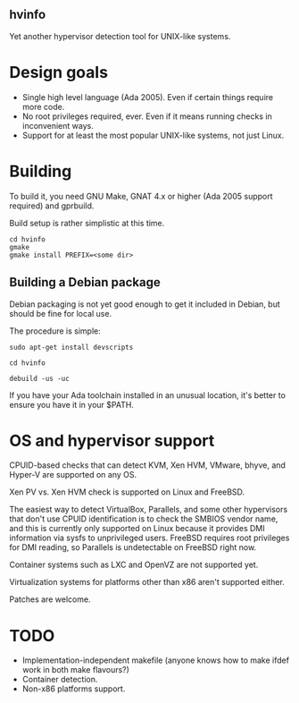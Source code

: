 hvinfo
------

Yet another hypervisor detection tool for UNIX-like systems.

# Design goals

* Single high level language (Ada 2005). Even if certain things require more code.
* No root privileges required, ever. Even if it means running checks in inconvenient ways.
* Support for at least the most popular UNIX-like systems, not just Linux.

# Building

To build it, you need GNU Make, GNAT 4.x or higher (Ada 2005 support required) and gprbuild.

Build setup is rather simplistic at this time.

```
cd hvinfo
gmake
gmake install PREFIX=<some dir>
```

## Building a Debian package

Debian packaging is not yet good enough to get it included in Debian,
but should be fine for local use.

The procedure is simple:

```
sudo apt-get install devscripts

cd hvinfo

debuild -us -uc
```

If you have your Ada toolchain installed in an unusual location, it's better to ensure you have it
in your $PATH.

# OS and hypervisor support

CPUID-based checks that can detect KVM, Xen HVM, VMware, bhyve, and Hyper-V are
supported on any OS.

Xen PV vs. Xen HVM check is supported on Linux and FreeBSD.

The easiest way to detect VirtualBox, Parallels, and some other hypervisors
that don't use CPUID identification is to check the SMBIOS vendor name,
and this is currently only supported on Linux because it provides DMI information
via sysfs to unprivileged users. FreeBSD requires root privileges for DMI reading,
so Parallels is undetectable on FreeBSD right now.

Container systems such as LXC and OpenVZ are not supported yet.

Virtualization systems for platforms other than x86 aren't supported either.

Patches are welcome.

# TODO

* Implementation-independent makefile (anyone knows how to make ifdef work in both make flavours?)
* Container detection.
* Non-x86 platforms support.
